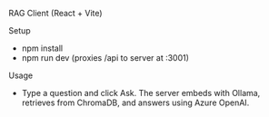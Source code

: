 RAG Client (React + Vite)

Setup
- npm install
- npm run dev (proxies /api to server at :3001)

Usage
- Type a question and click Ask. The server embeds with Ollama, retrieves from ChromaDB, and answers using Azure OpenAI.


